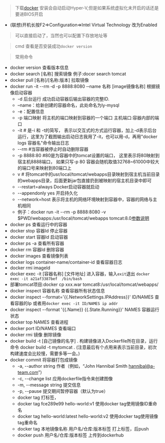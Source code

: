 >下载[docker](https://hub.docker.com/editions/community/docker-ce-desktop-windows)
>安装会自动启动Hyper-V,但是如果系统虚拟化未开启的话还是要进BIOS开启
 - (联想)开机长按F2=>Configuration=>Intel Virtual Technology 改为Enabled
>可以直接启动了，当然也可以配置下存放地址等

>cmd 查看是否安装成功`docker version`

>常用命令
 - docker version 查看版本信息
 - docker search [名称] 搜索镜像 例子:docer search tomcat
 - docker pull [名称]/[名称:版本] 拉取镜像
 - docker run  -it --rm ‐d -p 8888:8080 ‐‐name  名称  [image镜像名称] 根据镜像启动容器 
   - -d 后台运行 成功启动容器后输出容器的完整ID.
   - –name：给新创建的容器命名，此处命名为ly-mysql
   - -e：配置信息
   - -p 端口映射 将主机的端口映射到容器的一个端口 主机端口:容器内部的端口
   - -it         #  是-i  和 -t的简写， 表示以交互式的方式运行容器，加上-d表示后台运行，这里为了截图输出启动日志我用了-it，也可以用-d，再用"docker logs 容器名"命令输出日志
   - --rm        #当容器被停止时自动删除容器
   - -p 8888:80  #80是为容器中的tomcat设置的端口， 这里表示将80映射到宿主机8888端口， 如果只写-p 80  容器会随机取值32768~61000中较大的端口号来映射到80端口上
   - v     # 将tomcat中的usr/local/tomcat/webapps目录映射到宿主机当前目录的webapps目录，后面更新jar包直接扔到被映射的宿主机目录中即可
   - --restart=always	Docker启动容器就启动
   - --appendonly yes	开启持久化
   - --network=host 表示将主机的网络环境映射到容器中，容器的网络与主机相同
   - 例子：docker run -it --rm -p 8888:8080 -v $PWD/webapps:/usr/local/tomcat/webapps tomcat:8.0[参数说明](https://blog.csdn.net/qq_31807569/article/details/90046287)
 - docker ps 查看运行中的容器
 - docker stop 容器Id 停止容器
 - docker start 容器Id 启动容器
 - docker ps -a 查看所有容器
 - docker rm 容器Id 删除容器
 - docker images 查看镜像列表
 - docker logs container‐name/container‐id 查看容器日志
 - docker rmi imageId
 - docker exec -it [容器名称]  [文件地址] 进入容器，输入`exit`退出 `docker exec -it a21af3387bef  /bin/bash`
 - 部署tomcat项目:docker cp xxx.war tomcat8:/usr/local/tomcat/webapps/
 - docker inspect 容器名称  查看容器所有状态信息
 - docker inspect --format='{{.NetworkSettings.IPAddress}}' ID/NAMES 查看容器的Ip 或者用`docker exec -it ID/NAMES ip addr `
 - docker inspect --format '{{.Name}} {{.State.Running}}' NAMES 容器运行状态
 - docker top NAMES 查看进程
 - docker port ID/NAMES 查看端口
 - docker rmi 镜像 删除镜像
 - docker build -t [自己镜像的名字] . 构建镜像进入Dockerfile所在目录，运行命令 docker build -t mytomcat . (注意最后有个点用来表示当前目录，初次构建速度会比较慢，需要多等一会。)
 - docker commit 将容器打包成镜像
   - -a, --author string    作者（例如，“John Hannibal Smith hannibal@a-team.com”）
   - -c, --change list      应用dockerfile指令来创建图像
   - -m, --message string   提交信息
   - -p, --pause            提交期间暂停容器（默认为true）
   - docker tag 打标签，
   - docker tag fce289e99 hello-world:v1  使用docker tag使用镜像ID重命名
   - docker tag hello-world:latest hello-world:v2 使用docker tag使用镜像tag重命名
   - docker tag 本地镜像名称 用户名/仓库:版本标签 打上标签，后push
   - docker push 用户名/仓库:版本标签 上传到dockerhub